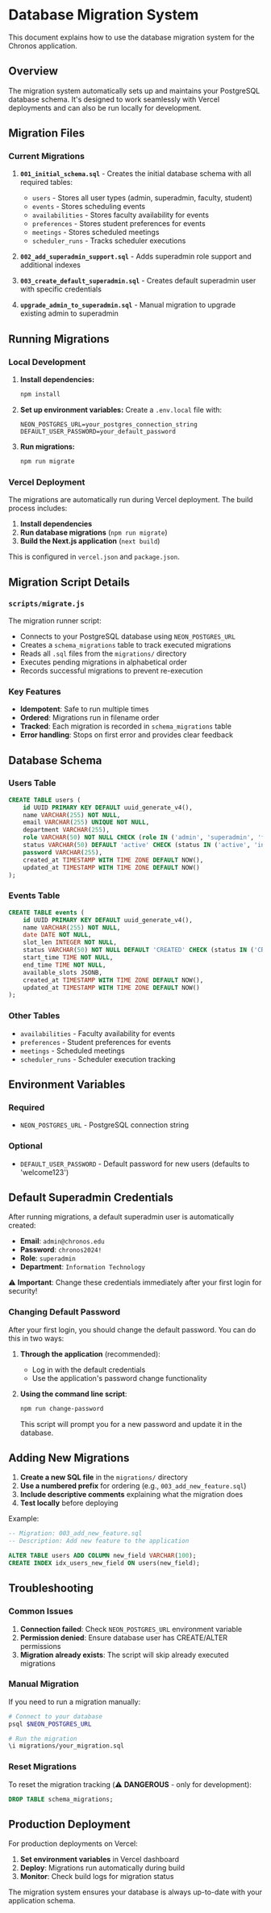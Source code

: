 # Database Migration System

This document explains how to use the database migration system for the Chronos application.

## Overview

The migration system automatically sets up and maintains your PostgreSQL database schema. It's designed to work seamlessly with Vercel deployments and can also be run locally for development.

## Migration Files

### Current Migrations

1. **`001_initial_schema.sql`** - Creates the initial database schema with all required tables:
   - `users` - Stores all user types (admin, superadmin, faculty, student)
   - `events` - Stores scheduling events
   - `availabilities` - Stores faculty availability for events
   - `preferences` - Stores student preferences for events
   - `meetings` - Stores scheduled meetings
   - `scheduler_runs` - Tracks scheduler executions

2. **`002_add_superadmin_support.sql`** - Adds superadmin role support and additional indexes
3. **`003_create_default_superadmin.sql`** - Creates default superadmin user with specific credentials

3. **`upgrade_admin_to_superadmin.sql`** - Manual migration to upgrade existing admin to superadmin

## Running Migrations

### Local Development

1. **Install dependencies:**
   ```bash
   npm install
   ```

2. **Set up environment variables:**
   Create a `.env.local` file with:
   ```
   NEON_POSTGRES_URL=your_postgres_connection_string
   DEFAULT_USER_PASSWORD=your_default_password
   ```

3. **Run migrations:**
   ```bash
   npm run migrate
   ```

### Vercel Deployment

The migrations are automatically run during Vercel deployment. The build process includes:

1. **Install dependencies**
2. **Run database migrations** (`npm run migrate`)
3. **Build the Next.js application** (`next build`)

This is configured in `vercel.json` and `package.json`.

## Migration Script Details

### `scripts/migrate.js`

The migration runner script:

- Connects to your PostgreSQL database using `NEON_POSTGRES_URL`
- Creates a `schema_migrations` table to track executed migrations
- Reads all `.sql` files from the `migrations/` directory
- Executes pending migrations in alphabetical order
- Records successful migrations to prevent re-execution

### Key Features

- **Idempotent**: Safe to run multiple times
- **Ordered**: Migrations run in filename order
- **Tracked**: Each migration is recorded in `schema_migrations` table
- **Error handling**: Stops on first error and provides clear feedback

## Database Schema

### Users Table
```sql
CREATE TABLE users (
    id UUID PRIMARY KEY DEFAULT uuid_generate_v4(),
    name VARCHAR(255) NOT NULL,
    email VARCHAR(255) UNIQUE NOT NULL,
    department VARCHAR(255),
    role VARCHAR(50) NOT NULL CHECK (role IN ('admin', 'superadmin', 'faculty', 'student')),
    status VARCHAR(50) DEFAULT 'active' CHECK (status IN ('active', 'inactive')),
    password VARCHAR(255),
    created_at TIMESTAMP WITH TIME ZONE DEFAULT NOW(),
    updated_at TIMESTAMP WITH TIME ZONE DEFAULT NOW()
);
```

### Events Table
```sql
CREATE TABLE events (
    id UUID PRIMARY KEY DEFAULT uuid_generate_v4(),
    name VARCHAR(255) NOT NULL,
    date DATE NOT NULL,
    slot_len INTEGER NOT NULL,
    status VARCHAR(50) NOT NULL DEFAULT 'CREATED' CHECK (status IN ('CREATED', 'COLLECTING_AVAIL', 'SCHEDULING', 'PUBLISHED')),
    start_time TIME NOT NULL,
    end_time TIME NOT NULL,
    available_slots JSONB,
    created_at TIMESTAMP WITH TIME ZONE DEFAULT NOW(),
    updated_at TIMESTAMP WITH TIME ZONE DEFAULT NOW()
);
```

### Other Tables
- `availabilities` - Faculty availability for events
- `preferences` - Student preferences for events
- `meetings` - Scheduled meetings
- `scheduler_runs` - Scheduler execution tracking

## Environment Variables

### Required
- `NEON_POSTGRES_URL` - PostgreSQL connection string

### Optional
- `DEFAULT_USER_PASSWORD` - Default password for new users (defaults to 'welcome123')

## Default Superadmin Credentials

After running migrations, a default superadmin user is automatically created:

- **Email**: `admin@chronos.edu`
- **Password**: `chronos2024!`
- **Role**: `superadmin`
- **Department**: `Information Technology`

⚠️ **Important**: Change these credentials immediately after your first login for security!

### Changing Default Password

After your first login, you should change the default password. You can do this in two ways:

1. **Through the application** (recommended):
   - Log in with the default credentials
   - Use the application's password change functionality

2. **Using the command line script**:
   ```bash
   npm run change-password
   ```
   This script will prompt you for a new password and update it in the database.

## Adding New Migrations

1. **Create a new SQL file** in the `migrations/` directory
2. **Use a numbered prefix** for ordering (e.g., `003_add_new_feature.sql`)
3. **Include descriptive comments** explaining what the migration does
4. **Test locally** before deploying

Example:
```sql
-- Migration: 003_add_new_feature.sql
-- Description: Add new feature to the application

ALTER TABLE users ADD COLUMN new_field VARCHAR(100);
CREATE INDEX idx_users_new_field ON users(new_field);
```

## Troubleshooting

### Common Issues

1. **Connection failed**: Check `NEON_POSTGRES_URL` environment variable
2. **Permission denied**: Ensure database user has CREATE/ALTER permissions
3. **Migration already exists**: The script will skip already executed migrations

### Manual Migration

If you need to run a migration manually:

```bash
# Connect to your database
psql $NEON_POSTGRES_URL

# Run the migration
\i migrations/your_migration.sql
```

### Reset Migrations

To reset the migration tracking (⚠️ **DANGEROUS** - only for development):

```sql
DROP TABLE schema_migrations;
```

## Production Deployment

For production deployments on Vercel:

1. **Set environment variables** in Vercel dashboard
2. **Deploy**: Migrations run automatically during build
3. **Monitor**: Check build logs for migration status

The migration system ensures your database is always up-to-date with your application schema. 